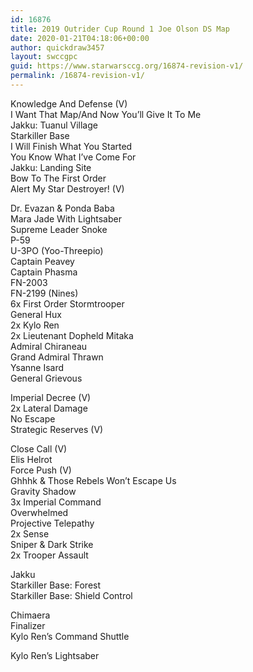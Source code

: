 ```yaml
---
id: 16876
title: 2019 Outrider Cup Round 1 Joe Olson DS Map
date: 2020-01-21T04:18:06+00:00
author: quickdraw3457
layout: swccgpc
guid: https://www.starwarsccg.org/16874-revision-v1/
permalink: /16874-revision-v1/
---
```

Knowledge And Defense (V)  
I Want That Map/And Now You’ll Give It To Me  
Jakku: Tuanul Village  
Starkiller Base  
I Will Finish What You Started  
You Know What I’ve Come For  
Jakku: Landing Site  
Bow To The First Order  
Alert My Star Destroyer! (V)  
  
Dr. Evazan & Ponda Baba  
Mara Jade With Lightsaber  
Supreme Leader Snoke  
P-59  
U-3PO (Yoo-Threepio)  
Captain Peavey  
Captain Phasma  
FN-2003  
FN-2199 (Nines)  
6x First Order Stormtrooper  
General Hux  
2x Kylo Ren  
2x Lieutenant Dopheld Mitaka  
Admiral Chiraneau  
Grand Admiral Thrawn  
Ysanne Isard  
General Grievous  
  
Imperial Decree (V)  
2x Lateral Damage  
No Escape  
Strategic Reserves (V)  
  
Close Call (V)  
Elis Helrot  
Force Push (V)  
Ghhhk & Those Rebels Won’t Escape Us  
Gravity Shadow  
3x Imperial Command  
Overwhelmed  
Projective Telepathy  
2x Sense  
Sniper & Dark Strike  
2x Trooper Assault  
  
Jakku  
Starkiller Base: Forest  
Starkiller Base: Shield Control  
  
Chimaera  
Finalizer  
Kylo Ren’s Command Shuttle  
  
Kylo Ren’s Lightsaber